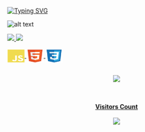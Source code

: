 [![Typing SVG](https://readme-typing-svg.herokuapp.com/?color=red&size=35&center=true&vCenter=true&width=1000&lines=HELLO,+MY+NAME+IS+João+Lucas;I'm+22+years+old;I'm+from+Brazil;I'm+Studying+Full-Stack+Development;Be+Welcome!+:%29)](https://git.io/typing-svg)

<div style="width: 100em">

  ![alt text](https://user-images.githubusercontent.com/70382532/138322189-2db8df52-9dcb-40a0-88a8-c365466bd33d.gif)

</div>

<div style="display: inline_block">
  <a href="https://github.com/joaolucasbraunsdeaguiar"/>
   <img height="180em" src="https://github-readme-stats.vercel.app/api?username=joaolucasbraunsdeaguiar&show_icons=true&theme=dark&include_all_commits=true&count_private=true"/>
   <img height="180em" src="https://github-readme-stats.vercel.app/api/top-langs/?username=joaolucasbraunsdeaguiar&layout=compact&langs_count=10&theme=highcontrast"/>
</div>
  
<div style="display: inline_block"><br>
  <img align="center" alt="João+Lucas-Js" height="30" width="40" src="https://raw.githubusercontent.com/devicons/devicon/master/icons/javascript/javascript-plain.svg">
  <img align="center" alt="João+Lucas-HTML" height="30" width="40" src="https://raw.githubusercontent.com/devicons/devicon/master/icons/html5/html5-original.svg">
  <img align="center" alt="João+Lucas-CSS" height="30" width="40" src="https://raw.githubusercontent.com/devicons/devicon/master/icons/css3/css3-original.svg">
</div>
  
  ##
  
  ##
  
<p align="center">
  <img src="https://github-profile-trophy.vercel.app/?username=joaolucasbraunsdeaguiar&theme=dracula&row=2&no-bg=true&column=3&margin-w=15&margin-h=15" />
</p>
  
<div align="center">
  <br><p align="centre"><b>Visitors Count</b></p>  
  <p align="center"><img align="center" src="https://profile-counter.glitch.me/{joaolucasbraunsdeaguiar}/count.svg" /></p> 
  <br>
</div> 
</div>
